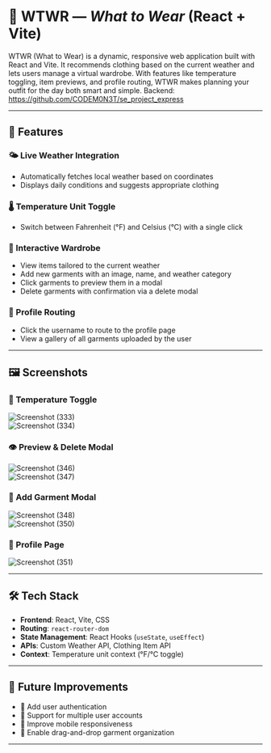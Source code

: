 # 👗 WTWR — *What to Wear* (React + Vite)

WTWR (What to Wear) is a dynamic, responsive web application built with React and Vite. It recommends clothing based on the current weather and lets users manage a virtual wardrobe. With features like temperature toggling, item previews, and profile routing, WTWR makes planning your outfit for the day both smart and simple.
Backend: https://github.com/CODEM0N3T/se_project_express

---

## 🌟 Features

### 🌤 Live Weather Integration
- Automatically fetches local weather based on coordinates
- Displays daily conditions and suggests appropriate clothing

### 🌡 Temperature Unit Toggle
- Switch between Fahrenheit (°F) and Celsius (°C) with a single click

### 👕 Interactive Wardrobe
- View items tailored to the current weather
- Add new garments with an image, name, and weather category
- Click garments to preview them in a modal
- Delete garments with confirmation via a delete modal

### 👤 Profile Routing
- Click the username to route to the profile page
- View a gallery of all garments uploaded by the user

---

## 🖼 Screenshots

### 🔁 Temperature Toggle  
![Screenshot (333)](https://github.com/user-attachments/assets/b782cb43-f173-4f7e-8e49-4a765c426ea3)  
![Screenshot (334)](https://github.com/user-attachments/assets/28549761-d22a-46bf-9bce-a66429dd23bc)

### 👁️ Preview & Delete Modal  
![Screenshot (346)](https://github.com/user-attachments/assets/0fb28d8c-0ae7-4212-a47a-f8adb2b2f1f4)  
![Screenshot (347)](https://github.com/user-attachments/assets/2b2a86ce-ccf8-40f4-b03b-94a62ddb4c0a)

### 👕 Add Garment Modal  
![Screenshot (348)](https://github.com/user-attachments/assets/0f9abf28-2796-4530-9c0e-624cdef6a1a9)  
![Screenshot (350)](https://github.com/user-attachments/assets/adffa3be-9bc4-4e60-9d7c-770b22cde7ce)

### 👤 Profile Page  
![Screenshot (351)](https://github.com/user-attachments/assets/fe7609d2-311a-43a9-8fe4-179099c9b7d5)

---

## 🛠 Tech Stack

- **Frontend**: React, Vite, CSS
- **Routing**: `react-router-dom`
- **State Management**: React Hooks (`useState`, `useEffect`)
- **APIs**: Custom Weather API, Clothing Item API
- **Context**: Temperature unit context (°F/°C toggle)

---

## 📌 Future Improvements

- 🔐 Add user authentication
- 👥 Support for multiple user accounts
- 📱 Improve mobile responsiveness
- 🎯 Enable drag-and-drop garment organization

---


